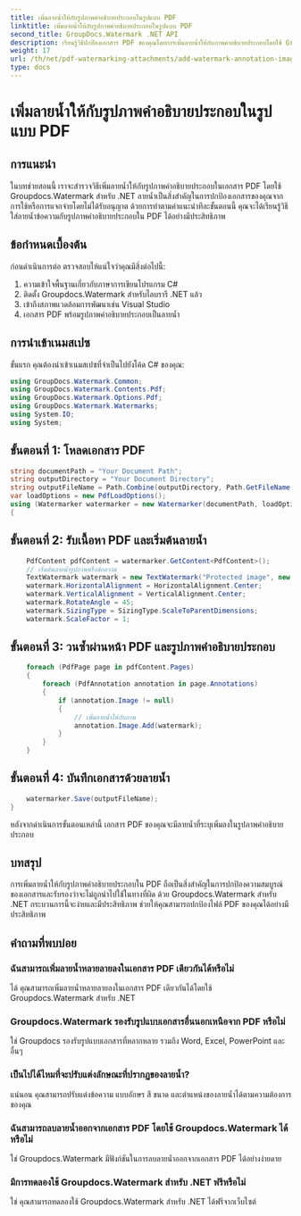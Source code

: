 ```yaml
---
title: เพิ่มลายน้ำให้กับรูปภาพคำอธิบายประกอบในรูปแบบ PDF
linktitle: เพิ่มลายน้ำให้กับรูปภาพคำอธิบายประกอบในรูปแบบ PDF
second_title: GroupDocs.Watermark .NET API
description: เรียนรู้วิธีปกป้องเอกสาร PDF ของคุณโดยการเพิ่มลายน้ำให้กับภาพคำอธิบายประกอบโดยใช้ Groupdocs.Watermark สำหรับ .NET
weight: 17
url: /th/net/pdf-watermarking-attachments/add-watermark-annotation-images-pdf/
type: docs
---
```

# เพิ่มลายน้ำให้กับรูปภาพคำอธิบายประกอบในรูปแบบ PDF

## การแนะนำ
ในบทช่วยสอนนี้ เราจะสำรวจวิธีเพิ่มลายน้ำให้กับรูปภาพคำอธิบายประกอบในเอกสาร PDF โดยใช้ Groupdocs.Watermark สำหรับ .NET ลายน้ำเป็นสิ่งสำคัญในการปกป้องเอกสารของคุณจากการใช้หรือการแจกจ่ายโดยไม่ได้รับอนุญาต ด้วยการทำตามคำแนะนำทีละขั้นตอนนี้ คุณจะได้เรียนรู้วิธีใส่ลายน้ำข้อความกับรูปภาพคำอธิบายประกอบใน PDF ได้อย่างมีประสิทธิภาพ
## ข้อกำหนดเบื้องต้น
ก่อนดำเนินการต่อ ตรวจสอบให้แน่ใจว่าคุณมีสิ่งต่อไปนี้:
1. ความเข้าใจพื้นฐานเกี่ยวกับภาษาการเขียนโปรแกรม C#
2. ติดตั้ง Groupdocs.Watermark สำหรับไลบรารี .NET แล้ว
3. เข้าถึงสภาพแวดล้อมการพัฒนาเช่น Visual Studio
4. เอกสาร PDF พร้อมรูปภาพคำอธิบายประกอบเป็นลายน้ำ

## การนำเข้าเนมสเปซ
ขั้นแรก คุณต้องนำเข้าเนมสเปซที่จำเป็นไปยังโค้ด C# ของคุณ:
```csharp
using GroupDocs.Watermark.Common;
using GroupDocs.Watermark.Contents.Pdf;
using GroupDocs.Watermark.Options.Pdf;
using GroupDocs.Watermark.Watermarks;
using System.IO;
using System;
```
## ขั้นตอนที่ 1: โหลดเอกสาร PDF
```csharp
string documentPath = "Your Document Path";
string outputDirectory = "Your Document Directory";
string outputFileName = Path.Combine(outputDirectory, Path.GetFileName(documentPath));
var loadOptions = new PdfLoadOptions();
using (Watermarker watermarker = new Watermarker(documentPath, loadOptions))
{
```
## ขั้นตอนที่ 2: รับเนื้อหา PDF และเริ่มต้นลายน้ำ
```csharp
    PdfContent pdfContent = watermarker.GetContent<PdfContent>();
    // เริ่มต้นลายน้ำรูปภาพหรือข้อความ
    TextWatermark watermark = new TextWatermark("Protected image", new Font("Arial", 8));
    watermark.HorizontalAlignment = HorizontalAlignment.Center;
    watermark.VerticalAlignment = VerticalAlignment.Center;
    watermark.RotateAngle = 45;
    watermark.SizingType = SizingType.ScaleToParentDimensions;
    watermark.ScaleFactor = 1;
```
## ขั้นตอนที่ 3: วนซ้ำผ่านหน้า PDF และรูปภาพคำอธิบายประกอบ
```csharp
    foreach (PdfPage page in pdfContent.Pages)
    {
        foreach (PdfAnnotation annotation in page.Annotations)
        {
            if (annotation.Image != null)
            {
                // เพิ่มลายน้ำให้กับภาพ
                annotation.Image.Add(watermark);
            }
        }
    }
```
## ขั้นตอนที่ 4: บันทึกเอกสารด้วยลายน้ำ
```csharp
    watermarker.Save(outputFileName);
}
```
หลังจากดำเนินการขั้นตอนเหล่านี้ เอกสาร PDF ของคุณจะมีลายน้ำที่ระบุเพิ่มลงในรูปภาพคำอธิบายประกอบ

## บทสรุป
การเพิ่มลายน้ำให้กับรูปภาพคำอธิบายประกอบใน PDF ถือเป็นสิ่งสำคัญในการปกป้องความสมบูรณ์ของเอกสารและรับรองว่าจะไม่ถูกนำไปใช้ในทางที่ผิด ด้วย Groupdocs.Watermark สำหรับ .NET กระบวนการนี้จะง่ายและมีประสิทธิภาพ ช่วยให้คุณสามารถปกป้องไฟล์ PDF ของคุณได้อย่างมีประสิทธิภาพ
## คำถามที่พบบ่อย
### ฉันสามารถเพิ่มลายน้ำหลายลายลงในเอกสาร PDF เดียวกันได้หรือไม่
ได้ คุณสามารถเพิ่มลายน้ำหลายลายลงในเอกสาร PDF เดียวกันได้โดยใช้ Groupdocs.Watermark สำหรับ .NET
### Groupdocs.Watermark รองรับรูปแบบเอกสารอื่นนอกเหนือจาก PDF หรือไม่
ใช่ Groupdocs รองรับรูปแบบเอกสารที่หลากหลาย รวมถึง Word, Excel, PowerPoint และอื่นๆ
### เป็นไปได้ไหมที่จะปรับแต่งลักษณะที่ปรากฏของลายน้ำ?
แน่นอน คุณสามารถปรับแต่งข้อความ แบบอักษร สี ขนาด และตำแหน่งของลายน้ำได้ตามความต้องการของคุณ
### ฉันสามารถลบลายน้ำออกจากเอกสาร PDF โดยใช้ Groupdocs.Watermark ได้หรือไม่
ใช่ Groupdocs.Watermark มีฟังก์ชันในการลบลายน้ำออกจากเอกสาร PDF ได้อย่างง่ายดาย
### มีการทดลองใช้ Groupdocs.Watermark สำหรับ .NET ฟรีหรือไม่
ใช่ คุณสามารถทดลองใช้ Groupdocs.Watermark สำหรับ .NET ได้ฟรีจากเว็บไซต์